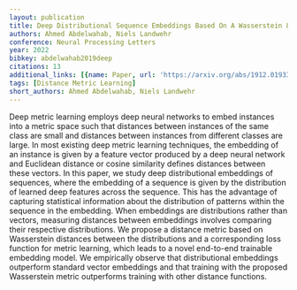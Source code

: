 ```yaml
---
layout: publication
title: Deep Distributional Sequence Embeddings Based On A Wasserstein Loss
authors: Ahmed Abdelwahab, Niels Landwehr
conference: Neural Processing Letters
year: 2022
bibkey: abdelwahab2019deep
citations: 13
additional_links: [{name: Paper, url: 'https://arxiv.org/abs/1912.01933'}]
tags: [Distance Metric Learning]
short_authors: Ahmed Abdelwahab, Niels Landwehr
---
```

Deep metric learning employs deep neural networks to embed instances into a
metric space such that distances between instances of the same class are small
and distances between instances from different classes are large. In most
existing deep metric learning techniques, the embedding of an instance is given
by a feature vector produced by a deep neural network and Euclidean distance or
cosine similarity defines distances between these vectors. In this paper, we
study deep distributional embeddings of sequences, where the embedding of a
sequence is given by the distribution of learned deep features across the
sequence. This has the advantage of capturing statistical information about the
distribution of patterns within the sequence in the embedding. When embeddings
are distributions rather than vectors, measuring distances between embeddings
involves comparing their respective distributions. We propose a distance metric
based on Wasserstein distances between the distributions and a corresponding
loss function for metric learning, which leads to a novel end-to-end trainable
embedding model. We empirically observe that distributional embeddings
outperform standard vector embeddings and that training with the proposed
Wasserstein metric outperforms training with other distance functions.